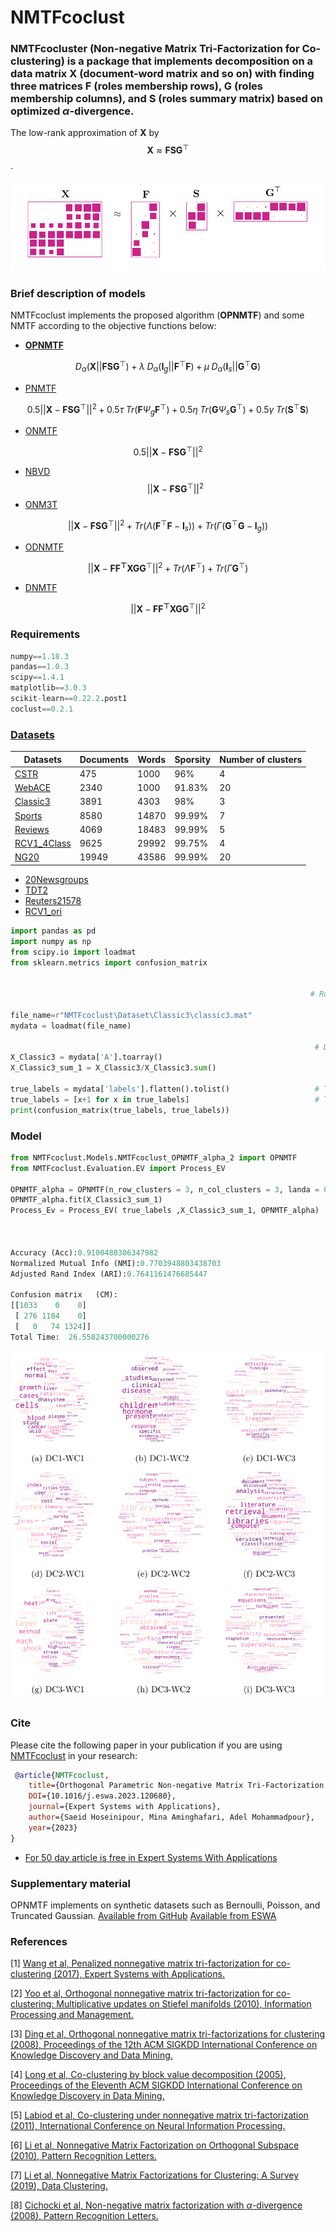 # **NMTFcoclust**  
### **NMTFcocluster** (Non-negative Matrix Tri-Factorization for Co-clustering) is a package that implements decomposition on a data matrix $\mathbf{X}$ (document-word matrix and so on) with finding three  matrices $\mathbf{F}$ (roles membership rows), $\mathbf{G}$ (roles membership columns), and $\mathbf{S}$ (roles summary matrix) based on optimized $\alpha$-divergence.

 The low-rank approximation of $\mathbf{X}$ by
     $$\mathbf{X} \approx \mathbf{FSG}^{\top}$$.

![NMTF](https://github.com/Saeidhoseinipour/NMTFcoclust/blob/master/Doc/Image/nmtf7.png?raw=true)


### Brief description of models
NMTFcoclust implements the proposed algorithm (**OPNMTF**) and some NMTF according to the objective functions below:
- [**OPNMTF**](https://www.sciencedirect.com/science/article/abs/pii/S095741742301182X) 
```math
D_{\alpha}(\mathbf{X}||\mathbf{FSG}^{\top})+
  \lambda \; D_{\alpha}(\mathbf{I}_{g}||\mathbf{F}^{\top}\mathbf{F})+
  \mu \; D_{\alpha}(\mathbf{I}_{s}||\mathbf{G}^{\top}\mathbf{G})
```
- [PNMTF](https://www.sciencedirect.com/science/article/abs/pii/S0957417417300283)
```math
 0.5||\mathbf{X}-\mathbf{F}\mathbf{S}\mathbf{G}^{\top}||^{2}+0.5 \tau \; Tr(\mathbf{F} \Psi_{g}\mathbf{F}^{\top})+0.5 \eta \; Tr(\mathbf{G} \Psi_{s}\mathbf{G}^{\top})+ 0.5 \gamma \; Tr(\mathbf{S}^{\top}\mathbf{S})
```
- [ONMTF](https://www.sciencedirect.com/science/article/abs/pii/S0306457310000038)
```math
	0.5 ||\mathbf{X}-\mathbf{F}\mathbf{S}\mathbf{G}^{\top}||^{2}
```
- [NBVD](https://dl.acm.org/doi/abs/10.1145/1081870.1081949)
 $$||\mathbf{X}-\mathbf{FSG}^{\top}||^{2}$$
- [ONM3T](https://dl.acm.org/doi/abs/10.1145/1150402.1150420)
```math
	||\mathbf{X}-\mathbf{F}\mathbf{S}\mathbf{G}^{\top}||^{2}+ 
 Tr(\Lambda (\mathbf{F}^{\top}\mathbf{F}-\mathbf{I}_{s}))+ 
 Tr(\Gamma (\mathbf{G}^{\top}\mathbf{G}-\mathbf{I}_{g}))
```
- [ODNMTF](https://link.springer.com/chapter/10.1007/978-3-642-24958-7_82)
```math
 ||\mathbf{X}-\mathbf{FF^{\top}XGG}^{\top}||^{2}+ Tr(\Lambda \mathbf{F}^{\top})+ Tr( \Gamma \mathbf{G}^{\top})
```
- [DNMTF](https://link.springer.com/chapter/10.1007/978-3-642-24958-7_82)
```math
 ||\mathbf{X}-\mathbf{FF^{\top}XGG}^{\top}||^{2}
```

### Requirements
```python
numpy==1.18.3
pandas==1.0.3
scipy==1.4.1
matplotlib==3.0.3
scikit-learn==0.22.2.post1
coclust==0.2.1

```


### [Datasets](https://github.com/Saeidhoseinipour/NMTFcoclust/tree/master/Datasets)

| Datasets | Documents | Words | Sporsity | Number of clusters |
| -- | ----------- | -- | -- | -- |
| [CSTR](https://github.com/Saeidhoseinipour/NMTFcoclust/blob/master/Datasets/cstr.mat) | 475 | 1000 | 96% | 4 |
| [WebACE](https://github.com/Saeidhoseinipour/NMTFcoclust/blob/master/Datasets/WebACE..mat) |2340  |1000  | 91.83% |20  |
| [Classic3](https://github.com/Saeidhoseinipour/NMTFcoclust/blob/master/Datasets/classic3.mat) |3891  |4303  |98%  |3  |
| [Sports](https://github.com/Saeidhoseinipour/NMTFcoclust/blob/master/Datasets/sports..mat) |8580  |14870  | 99.99% |7  |
| [Reviews](https://github.com/Saeidhoseinipour/NMTFcoclust/blob/master/Datasets/reviews..mat) |4069  |18483  | 99.99% |5  |
| [RCV1_4Class](https://github.com/Saeidhoseinipour/NMTFcoclust/blob/master/Datasets/RCV1_4Class.mat) |9625  |29992  | 99.75% |4  |
| [NG20](https://github.com/Saeidhoseinipour/NMTFcoclust/blob/master/Datasets/NG20..mat) |19949  | 43586 | 99.99% |20  |


- [20Newsgroups](https://github.com/Saeidhoseinipour/NMTFcoclust/blob/master/Datasets/20Newsgroups.mat)
- [TDT2](https://github.com/Saeidhoseinipour/NMTFcoclust/blob/master/Datasets/TDT2..mat)
- [Reuters21578](https://github.com/Saeidhoseinipour/NMTFcoclust/blob/master/Datasets/Reuters21578..mat)
- [RCV1_ori](https://github.com/Saeidhoseinipour/NMTFcoclust/blob/master/Datasets/RCV1_ori..mat)
```python
import pandas as pd 
import numpy as np
from scipy.io import loadmat
from sklearn.metrics import confusion_matrix 


                                                                   # Read Data Sets ------->  Classic3

file_name=r"NMTFcoclust\Dataset\Classic3\classic3.mat"
mydata = loadmat(file_name)

                                                                    # Data matrix 
X_Classic3 = mydata['A'].toarray()
X_Classic3_sum_1 = X_Classic3/X_Classic3.sum()
                                                                   
true_labels = mydata['labels'].flatten().tolist()                   # True labels list [0,0,0,..,1,1,1,..,2,2,2]  n_row_cluster = 3
true_labels = [x+1 for x in true_labels]                            # True labels list [1,1,1,..,2,2,2,..,3,3,3]  n_row_cluster = 3
print(confusion_matrix(true_labels, true_labels))


```

### Model

```python
from NMTFcoclust.Models.NMTFcoclust_OPNMTF_alpha_2 import OPNMTF
from NMTFcoclust.Evaluation.EV import Process_EV

OPNMTF_alpha = OPNMTF(n_row_clusters = 3, n_col_clusters = 3, landa = 0.3,  mu = 0.3,  alpha = 0.4, max_iter=1)
OPNMTF_alpha.fit(X_Classic3_sum_1)
Process_Ev = Process_EV( true_labels ,X_Classic3_sum_1, OPNMTF_alpha) 



Accuracy (Acc):0.9100488306347982
Normalized Mutual Info (NMI):0.7703948803438703
Adjusted Rand Index (ARI):0.7641161476685447

Confusion matrix   (CM):
[[1033    0    0]
 [ 276 1184    0]
 [   0   74 1324]]
Total Time:  26.558243700000276
```

![DC](https://github.com/Saeidhoseinipour/NMTFcoclust/blob/master/Doc/Image/WC_classic3.png?raw=true)

### Cite
Please cite the following paper in your publication if you are using [NMTFcoclust]() in your research:

```bibtex
 @article{NMTFcoclust, 
    title={Orthogonal Parametric Non-negative Matrix Tri-Factorization with $\alpha$-Divergence for Co-clustering}, 
    DOI={10.1016/j.eswa.2023.120680}, 
    journal={Expert Systems with Applications}, 
    author={Saeid Hoseinipour, Mina Aminghafari, Adel Mohammadpour}, 
    year={2023}
} 
```

- [For 50 day article is free in Expert Systems With Applications](https://pdf.sciencedirectassets.com/271506/1-s2.0-S0957417423X00177/1-s2.0-S095741742301182X/main.pdf?X-Amz-Security-Token=IQoJb3JpZ2luX2VjEBoaCXVzLWVhc3QtMSJHMEUCIE%2FMTa4OPpt6ORN8h%2BXGLiAw1Rov15FpDwCRQgVRDfr5AiEA28bU4Wyx0Qp8Qimo5z%2FV1tGV2YmnoFhkLhYLVtQ46yEqsgUIchAFGgwwNTkwMDM1NDY4NjUiDA7cGsIC%2F11WW3ELvyqPBUrj6hiol%2B%2FibqdN41K%2BguRJuQL4cI7kJ96Ut07e89JmlovaaRTXbXDVkmslf8D11CkWF3zgMK8jizMa3u%2Fm0gVIv39atPra9hqPHE%2F0qJWKdmHzxOQRkL%2F5wTEJzUyuC2jTTlyXODhTLb03IKH5pKusyB1mU6IW16mz2Y8RrqoesXtK1Ku46U85AjRMtjreqJIRJTP9iRsmwwFfapcvRXx3SRTbp6MICsaD9cXw3SLtDvDiRcpxo8A5Sadqz1CVBsmT%2BZcN4WGgJHWPCGE2tE8ulTHyPlykSc1mVIWgrgLMihkoc3XWLUXKseRZPLRQi6bBHukIAt10cxkpaCsyyCREXF1Olgnnw3QXUPL%2FY72T3N%2BK8TmvtPvTvECROgJSABp9Tpy65o%2ByQKRuLT4GHUQ4r5hLIPNs%2F4QboZHzjLhKITmDEUEehVvFWNRiK0AhkXowwCIPybVfDdwL1r%2FDmQP%2BC06v4g1m%2BajBpW8jcAsQyIw2tMtBWPWJOha9j8So1WA4cBc1%2Fhh89PJriceYzr9VajX1kD5s4lIzly1a3nCtMsAF%2Bwz7qJsgsQfm0dJKRjMkEksan9bSjGadLluf%2F45l8GbuSgPf0GH3n%2FbfuJH%2F7fwRuUM6PHqF7Lk0sWK36%2FhnQrjy560tfMeVzrFcNtTQ6mOeKVmpdDwCtE3xM1H%2BrTT5HyXi1Yfl4JedxrL9ys6551QUErDEgNk5aG4%2FIy8aicbiNfoDjPqxMDyGp8xcIYhsj0QLHk%2FFq6pNEaqvi2wUOXMfwnvUHpteRlTk60pD5hdQRXiTGGLCbOWh0cQWEZhSASGizArlCKHR%2FpvP5CcfR%2FwIcooTZtA2lC6yOrLRUEDhPj94UUtov8BprmcwgJm7pAY6sQFoKHL%2Bg%2FMRjD97PpeapzDdiCFCTHPDBbSF5ZeOE5TvvnZB00uIqFx8iEvtWxKLTFY9JwrWKGuCqB2sgUQhtIpNIKIXubCkDK7W%2BwunbUqzIt08FazYWJpl7I1ALU%2BML7xqTUCg9DxyuKiP2nY%2Ff8Ml%2BzYCU%2F6VbZQyoyyCTnCUSacTlWPA8uah2GhTauQlB%2FP9yXgKMNioF0l%2FqSDtKyiE3UPDFJyL0QeVdbdAcyGzJo4%3D&X-Amz-Algorithm=AWS4-HMAC-SHA256&X-Amz-Date=20230618T101926Z&X-Amz-SignedHeaders=host&X-Amz-Expires=300&X-Amz-Credential=ASIAQ3PHCVTY3URYNLBQ%2F20230618%2Fus-east-1%2Fs3%2Faws4_request&X-Amz-Signature=0f238cf956d9bc91b08aa960b9a1c4e4cc17658d2bd55d4b8db356497d1e1727&hash=463f074364c5510892fef9323fdf4efb8fe3ae64183a8cf6383b0d195a663646&host=68042c943591013ac2b2430a89b270f6af2c76d8dfd086a07176afe7c76c2c61&pii=S095741742301182X&tid=spdf-2762f286-7c38-4a9f-866d-ee7a83431d01&sid=fdc209922bf74845887919b12059e80fe22fgxrqa&type=client&tsoh=d3d3LnNjaWVuY2VkaXJlY3QuY29t&ua=0b0a520b5d5002075206&rr=7d92cb3d5f4cb966&cc=nl)
### Supplementary material
OPNMTF implements on synthetic datasets such as Bernoulli, Poisson, and Truncated Gaussian.
[Available from GitHub](https://github.com/Saeidhoseinipour/NMTFcoclust/tree/master/Supplementary%20material)
[Available from ESWA](https://ars.els-cdn.com/content/image/1-s2.0-S095741742301182X-mmc1.pdf)
### References

[1] [Wang et al, Penalized nonnegative matrix tri-factorization for co-clustering (2017), Expert Systems with Applications.](https://www.sciencedirect.com/science/article/abs/pii/S0957417417300283)

[2] [Yoo et al, Orthogonal nonnegative matrix tri-factorization for co-clustering: Multiplicative updates on Stiefel manifolds (2010), Information Processing and Management.](https://www.sciencedirect.com/science/article/abs/pii/S0306457310000038)
	
[3] [Ding et al, Orthogonal nonnegative matrix tri-factorizations for clustering (2008), Proceedings of the 12th ACM SIGKDD International Conference on Knowledge 	Discovery and Data Mining.](https://dl.acm.org/doi/abs/10.1145/1150402.1150420)

[4] [Long et al, Co-clustering by block value decomposition (2005), Proceedings of the Eleventh ACM SIGKDD International Conference on Knowledge Discovery in Data 	Mining.](https://dl.acm.org/doi/abs/10.1145/1081870.1081949)

[5] [Labiod et al, Co-clustering under nonnegative matrix tri-factorization (2011), International Conference on Neural Information Processing.](https://link.springer.com/chapter/10.1007/978-3-642-24958-7_82)

[6] [Li et al, Nonnegative Matrix Factorization on Orthogonal Subspace (2010), Pattern Recognition Letters.](sciencedirect.com/science/article/abs/pii/S0167865509003651)

[7] [Li et al, Nonnegative Matrix Factorizations for Clustering: A Survey (2019), Data Clustering.](https://www.taylorfrancis.com/chapters/edit/10.1201/9781315373515-7/nonnegative-matrix-factorizations-clustering-survey-tao-li-cha-charis-ding)

[8] [Cichocki et al, Non-negative matrix factorization with $\alpha$-divergence (2008), Pattern Recognition Letters.](https://www.sciencedirect.com/science/article/abs/pii/S0167865508000767)
